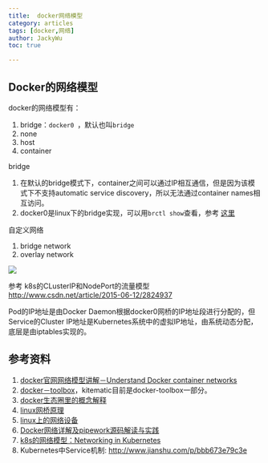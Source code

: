 ```yaml
---
title:  docker网络模型  
category: articles  
tags: [docker,网络]  
author: JackyWu  
toc: true

---
```


## Docker的网络模型

docker的网络模型有：

1. bridge：`docker0 `，默认也叫`bridge`
2. none
3. host
4. container

bridge

1. 在默认的bridge模式下，container之间可以通过IP相互通信，但是因为该模式下不支持automatic service discovery，所以无法通过container names相互访问。
2. docker0是linux下的bridge实现，可以用`brctl show`查看，参考 [这里](http://dockerpool.com/static/books/docker_practice/advanced_network/docker0.html)

自定义网络

1. bridge network   
2. overlay network


![](http://pic1.codesec.net/app_attach/201512/16/20151216_82_217656_2.png)

参考 k8s的CLusterIP和NodePort的流量模型 <http://www.csdn.net/article/2015-06-12/2824937>


Pod的IP地址是由Docker Daemon根据docker0网桥的IP地址段进行分配的，但Service的Cluster IP地址是Kubernetes系统中的虚拟IP地址，由系统动态分配，底层是由iptables实现的。

## 参考资料

1. [docker官网网络模型讲解－Understand Docker container networks](http://docs.docker.com/engine/userguide/networking/dockernetworks/)
2. [docker－toolbox](https://www.docker.com/docker-toolbox)，kitematic目前是docker-toolbox一部分。
3. [docker生态圈里的概念解释](https://docs.docker.com/)
4. [linux网桥原理](http://biancheng.dnbcw.info/linux/244269.html)
5. [linux上的网络设备](https://www.ibm.com/developerworks/cn/linux/1310_xiawc_networkdevice/)
6. [Docker网络详解及pipework源码解读与实践](http://www.infoq.com/cn/articles/docker-network-and-pipework-open-source-explanation-practice)
7. [k8s的网络模型：Networking in Kubernetes](https://github.com/kubernetes/kubernetes/blob/release-1.0/docs/admin/networking.md)
8. Kubernetes中Service机制: <http://www.jianshu.com/p/bbb673e79c3e>
